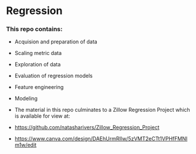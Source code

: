 # Regression

### This repo contains:
- Acquision and preparation of data
- Scaling metric data
- Exploration of data
- Evaluation of regression models
- Feature engineering
- Modeling


- The material in this repo culminates to a Zillow Regression Project which is available for view at:

- https://github.com/natasharivers/Zillow_Regression_Project

- https://www.canva.com/design/DAEhUrmRIlw/5zVMT2eCTt1VPHfFMNIm1w/edit
